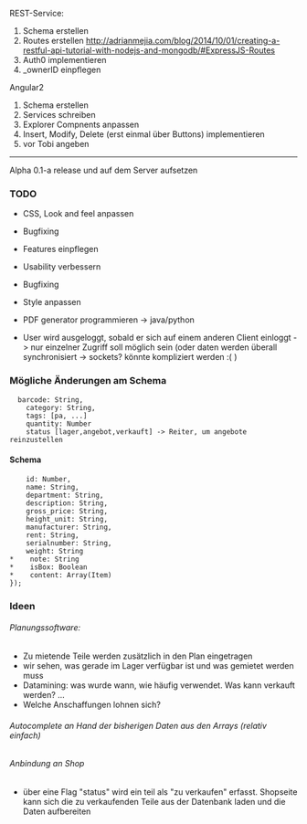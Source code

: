 REST-Service:

1. Schema erstellen
2. Routes erstellen http://adrianmejia.com/blog/2014/10/01/creating-a-restful-api-tutorial-with-nodejs-and-mongodb/#ExpressJS-Routes
3. Auth0 implementieren
4. _ownerID einpflegen

Angular2

1. Schema erstellen
2. Services schreiben
3. Explorer Compnents anpassen
4. Insert, Modify, Delete (erst einmal über Buttons) implementieren
5. vor Tobi angeben

----
Alpha 0.1-a release und auf dem Server aufsetzen
### TODO

- CSS, Look and feel anpassen
- Bugfixing
- Features einpflegen
- Usability verbessern
- Bugfixing
- Style anpassen

- PDF generator programmieren -> java/python

- User wird ausgeloggt, sobald er sich auf einem anderen Client einloggt
-> nur einzelner Zugriff soll möglich sein (oder daten werden überall synchronisiert -> sockets? könnte kompliziert werden :(  )

### Mögliche Änderungen am Schema

```
  barcode: String,
	category: String,
	tags: [pa, ...]
	quantity: Number
	status [lager,angebot,verkauft] -> Reiter, um angebote reinzustellen
```

#### Schema
```var ItemSchema = new mongoose.Schema({
    id: Number,
    name: String,
    department: String,
    description: String,
    gross_price: String,
    height_unit: String,
    manufacturer: String,
    rent: String,
    serialnumber: String,
    weight: String
*    note: String
*    isBox: Boolean
*    content: Array(Item)
});
```

### Ideen
###### Planungssoftware:  
- Zu mietende Teile werden zusätzlich in den Plan eingetragen
- wir sehen, was gerade im Lager verfügbar ist und was gemietet werden muss
- Datamining: was wurde wann, wie häufig verwendet. Was kann verkauft werden? ...
- Welche Anschaffungen lohnen sich?

###### Autocomplete an Hand der bisherigen Daten aus den Arrays (relativ einfach)

###### Anbindung an Shop
- über eine Flag "status" wird ein teil als "zu verkaufen" erfasst. Shopseite  kann sich die zu verkaufenden Teile aus der Datenbank laden und die Daten  aufbereiten

